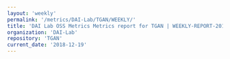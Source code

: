 ```yaml
---
layout: 'weekly'
permalink: '/metrics/DAI-Lab/TGAN/WEEKLY/'
title: 'DAI Lab OSS Metrics Metrics report for TGAN | WEEKLY-REPORT-2018-12-19'
organization: 'DAI-Lab'
repository: 'TGAN'
current_date: '2018-12-19'
---
```

